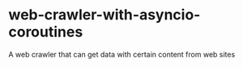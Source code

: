 # web-crawler-with-asyncio-coroutines

A web crawler that can get data with certain content from web sites
